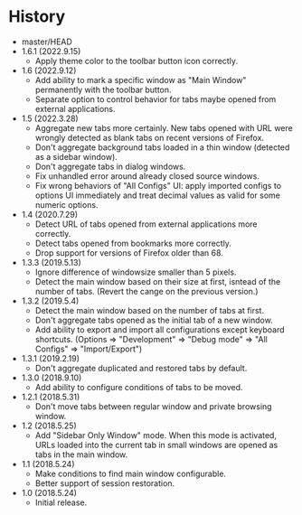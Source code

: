 # History

 - master/HEAD
 - 1.6.1 (2022.9.15)
   * Apply theme color to the toolbar button icon correctly.
 - 1.6 (2022.9.12)
   * Add ability to mark a specific window as "Main Window" permanently with the toolbar button.
   * Separate option to control behavior for tabs maybe opened from external applications.
 - 1.5 (2022.3.28)
   * Aggregate new tabs more certainly. New tabs opened with URL were wrongly detected as blank tabs on recent versions of Firefox.
   * Don't aggregate background tabs loaded in a thin window (detected as a sidebar window).
   * Don't aggregate tabs in dialog windows.
   * Fix unhandled error around already closed source windows.
   * Fix wrong behaviors of "All Configs" UI: apply imported configs to options UI immediately and treat decimal values as valid for some numeric options.
 - 1.4 (2020.7.29)
   * Detect URL of tabs opened from external applications more correctly.
   * Detect tabs opened from bookmarks more correctly.
   * Drop support for versions of Firefox older than 68.
 - 1.3.3 (2019.5.13)
   * Ignore difference of windowsize smaller than 5 pixels.
   * Detect the main window based on their size at first, isntead of the number of tabs. (Revert the cange on the previous version.)
 - 1.3.2 (2019.5.4)
   * Detect the main window based on the number of tabs at first.
   * Don't aggregate tabs opened as the initial tab of a new window.
   * Add ability to export and import all configurations except keyboard shortcuts. (Options => "Development" => "Debug mode" => "All Configs" => "Import/Export")
 - 1.3.1 (2019.2.19)
   * Don't aggregate duplicated and restored tabs by default.
 - 1.3.0 (2018.9.10)
   * Add ability to configure conditions of tabs to be moved.
 - 1.2.1 (2018.5.31)
   * Don't move tabs between regular window and private browsing window.
 - 1.2 (2018.5.25)
   * Add "Sidebar Only Window" mode. When this mode is activated, URLs loaded into the current tab in small windows are opened as tabs in the main window.
 - 1.1 (2018.5.24)
   * Make conditions to find main window configurable.
   * Better support of session restoration.
 - 1.0 (2018.5.24)
   * Initial release.
